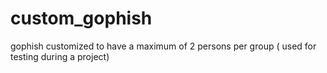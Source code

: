 # custom_gophish
gophish customized to have a maximum of 2 persons per group ( used for testing during a project)
